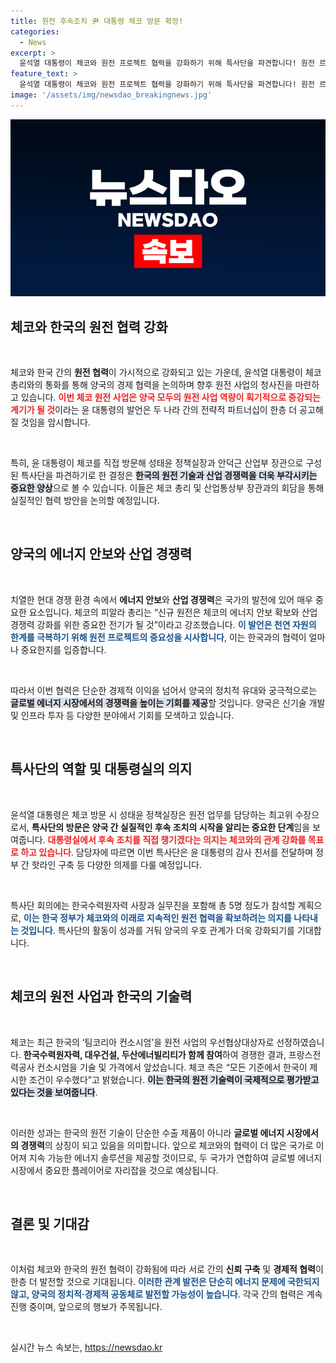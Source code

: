 ```yaml
---
title: 원전 후속조치 尹 대통령 체코 방문 확정!
categories:
  - News
excerpt: >
  윤석열 대통령이 체코와 원전 프로젝트 협력을 강화하기 위해 특사단을 파견합니다! 원전 르네상스 시대를 맞아 양국의 전략적 파트너십이 더욱 공고해질 전망입니다. 클릭하여 자세한 내용을 확인하세요!
feature_text: >
  윤석열 대통령이 체코와 원전 프로젝트 협력을 강화하기 위해 특사단을 파견합니다! 원전 르네상스 시대를 맞아 양국의 전략적 파트너십이 더욱 공고해질 전망입니다. 클릭하여 자세한 내용을 확인하세요!
image: '/assets/img/newsdao_breakingnews.jpg'
---
```


<p><img src="/assets/img/newsdao_breakingnews.jpg" alt="ontimetimes 속보" /></p>

<h2 data-ke-size="size26">체코와 한국의 원전 협력 강화</h2>

<p data-ke-size="size16">&nbsp;</p>

<p>체코와 한국 간의 <b>원전 협력</b>이 가시적으로 강화되고 있는 가운데, 윤석열 대통령이 체코 총리와의 통화를 통해 양국의 경제 협력을 논의하며 향후 원전 사업의 청사진을 마련하고 있습니다. <b><span style="color: #ee2323;">이번 체코 원전 사업은 양국 모두의 원전 사업 역량이 획기적으로 증강되는 계기가 될 것</span></b>이라는 윤 대통령의 발언은 두 나라 간의 전략적 파트너십이 한층 더 공고해질 것임을 암시합니다. </p>

<p data-ke-size="size16">&nbsp;</p>

<p>특히, 윤 대통령이 체코를 직접 방문해 성태윤 정책실장과 안덕근 산업부 장관으로 구성된 특사단을 파견하기로 한 결정은 <b><span style="background-color: #21538527;">한국의 원전 기술과 산업 경쟁력을 더욱 부각시키는 중요한 양상</span></b>으로 볼 수 있습니다. 이들은 체코 총리 및 산업통상부 장관과의 회담을 통해 실질적인 협력 방안을 논의할 예정입니다.</p>

<p data-ke-size="size16">&nbsp;</p>

<h2 data-ke-size="size26">양국의 에너지 안보와 산업 경쟁력</h2>

<p data-ke-size="size16">&nbsp;</p>

<p>치열한 현대 경쟁 환경 속에서 <b>에너지 안보</b>와 <b>산업 경쟁력</b>은 국가의 발전에 있어 매우 중요한 요소입니다. 체코의 피알라 총리는 “신규 원전은 체코의 에너지 안보 확보와 산업 경쟁력 강화를 위한 중요한 전기가 될 것”이라고 강조했습니다. <b><span style="color: #1a5490;">이 발언은 천연 자원의 한계를 극복하기 위해 원전 프로젝트의 중요성을 시사합니다</span></b>, 이는 한국과의 협력이 얼마나 중요한지를 입증합니다. </p>

<p data-ke-size="size16">&nbsp;</p>

<p>따라서 이번 협력은 단순한 경제적 이익을 넘어서 양국의 정치적 유대와 궁극적으로는 <b><span style="background-color: #21538527;">글로벌 에너지 시장에서의 경쟁력을 높이는 기회를 제공</span></b>할 것입니다. 양국은 신기술 개발 및 인프라 투자 등 다양한 분야에서 기회를 모색하고 있습니다.</p>

<p data-ke-size="size16">&nbsp;</p>

<h2 data-ke-size="size26">특사단의 역할 및 대통령실의 의지</h2>

<p data-ke-size="size16">&nbsp;</p>

<p>윤석열 대통령은 체코 방문 시 성태윤 정책실장은 원전 업무를 담당하는 최고위 수장으로서, <b>특사단의 방문은 양국 간 실질적인 후속 조치의 시작을 알리는 중요한 단계</b>임을 보여줍니다. <b><span style="color: #ee2323;">대통령실에서 후속 조치를 직접 챙기겠다는 의지는 체코와의 관계 강화를 목표로 하고 있습니다</span></b>. 담당자에 따르면 이번 특사단은 윤 대통령의 감사 친서를 전달하며 정부 간 핫라인 구축 등 다양한 의제를 다룰 예정입니다.</p>

<p data-ke-size="size16">&nbsp;</p>

<p>특사단 회의에는 한국수력원자력 사장과 실무진을 포함해 총 5명 정도가 참석할 계획으로, <b><span style="color: #1a5490;">이는 한국 정부가 체코와의 이래로 지속적인 원전 협력을 확보하려는 의지를 나타내는 것입니다</span></b>. 특사단의 활동이 성과를 거둬 양국의 우호 관계가 더욱 강화되기를 기대합니다. </p>

<p data-ke-size="size16">&nbsp;</p>

<h2 data-ke-size="size26">체코의 원전 사업과 한국의 기술력</h2>

<p data-ke-size="size16">&nbsp;</p>

<p>체코는 최근 한국의 ‘팀코리아 컨소시엄’을 원전 사업의 우선협상대상자로 선정하였습니다. <b>한국수력원자력, 대우건설, 두산에너빌리티가 함께 참여</b>하여 경쟁한 결과, 프랑스전력공사 컨소시엄을 기술 및 가격에서 앞섰습니다. 체코 측은 “모든 기준에서 한국이 제시한 조건이 우수했다”고 밝혔습니다. <b><span style="background-color: #21538527;">이는 한국의 원전 기술력이 국제적으로 평가받고 있다는 것을 보여줍니다</span></b>.</p>

<p data-ke-size="size16">&nbsp;</p>

<p>이러한 성과는 한국의 원전 기술이 단순한 수출 제품이 아니라 <b>글로벌 에너지 시장에서의 경쟁력</b>의 상징이 되고 있음을 의미합니다. 앞으로 체코와의 협력이 더 많은 국가로 이어져 지속 가능한 에너지 솔루션을 제공할 것이므로, 두 국가가 연합하여 글로벌 에너지 시장에서 중요한 플레이어로 자리잡을 것으로 예상됩니다. </p>

<p data-ke-size="size16">&nbsp;</p>

<h2 data-ke-size="size26">결론 및 기대감</h2>

<p data-ke-size="size16">&nbsp;</p>

<p>이처럼 체코와 한국의 원전 협력이 강화됨에 따라 서로 간의 <b>신뢰 구축</b> 및 <b>경제적 협력</b>이 한층 더 발전할 것으로 기대됩니다. <b><span style="color: #1a5490;">이러한 관계 발전은 단순히 에너지 문제에 국한되지 않고, 양국의 정치적·경제적 공동체로 발전할 가능성이 높습니다</span></b>. 각국 간의 협력은 계속 진행 중이며, 앞으로의 행보가 주목됩니다.</p>

<p data-ke-size="size16">&nbsp;</p>
실시간 뉴스 속보는, <a href="https://newsdao.kr" rel="dofollow">https://newsdao.kr</a>



